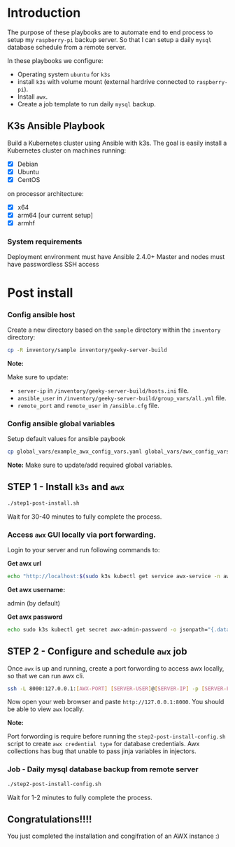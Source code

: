 # Introduction

The purpose of these playbooks are to automate end to end process to setup my `raspberry-pi` backup server. So that I can setup a daily `mysql` database schedule from a remote server.

In these playbooks we configure:
- Operating system `ubuntu` for `k3s`
- install `k3s` with volume mount (external hardrive connected to `raspberry-pi`).
- Install `awx`.
- Create a job template to run daily `mysql` backup.


## K3s Ansible Playbook

Build a Kubernetes cluster using Ansible with k3s. The goal is easily install a Kubernetes cluster on machines running:
- [X] Debian
- [X] Ubuntu
- [X] CentOS

on processor architecture:

- [X] x64
- [X] arm64 [our current setup]
- [X] armhf

### System requirements

Deployment environment must have Ansible 2.4.0+
Master and nodes must have passwordless SSH access

# Post install

### Config ansible host

Create a new directory based on the `sample` directory within the `inventory` directory:

```bash
cp -R inventory/sample inventory/geeky-server-build
```
**Note:**

Make sure to update:

- `server-ip` in `/inventory/geeky-server-build/hosts.ini` file.
- `ansible_user` in `/inventory/geeky-server-build/group_vars/all.yml` file.
- `remote_port` and `remote_user` in `/ansible.cfg` file.

### Config ansible global variables

Setup default values for ansible paybook

```bash
cp global_vars/example_awx_config_vars.yaml global_vars/awx_config_vars.yaml
```
**Note:**
Make sure to update/add required global variables.

## STEP 1 - Install `k3s` and `awx`

```bash
./step1-post-install.sh
```
Wait for 30-40 minutes to fully complete the process.

### Access `awx` GUI locally via port forwarding.

Login to your server and run following commands to:

**Get awx url**

```bash
echo "http://localhost:$(sudo k3s kubectl get service awx-service -n awx -o yaml | grep nodePort | awk '{print $2}' )"
```
**Get awx username:**

admin (by default)

**Get awx password**

```bash
echo sudo k3s kubectl get secret awx-admin-password -o jsonpath="{.data.password}" -n awx | base64 --decode
```

## STEP 2 - Configure and schedule `awx` job

Once `awx` is up and running, create a port forwording to access awx locally, so that we can run awx cli.

```bash
ssh -L 8000:127.0.0.1:[AWX-PORT] [SERVER-USER]@[SERVER-IP] -p [SERVER-PORT]
```
Now open your web browser and paste `http://127.0.0.1:8000`. You should be able to view `awx` locally.

**Note:** 

Port forwording is require before running the `step2-post-install-config.sh` script to create `awx credential type` for database credentials. Awx collections has bug that unable to pass jinja variables in injectors.

### Job - Daily mysql database backup from remote server

```bash
./step2-post-install-config.sh
```
Wait for 1-2 minutes to fully complete the process.

## Congratulations!!!!
You just completed the installation and congifration of an AWX instance :)
